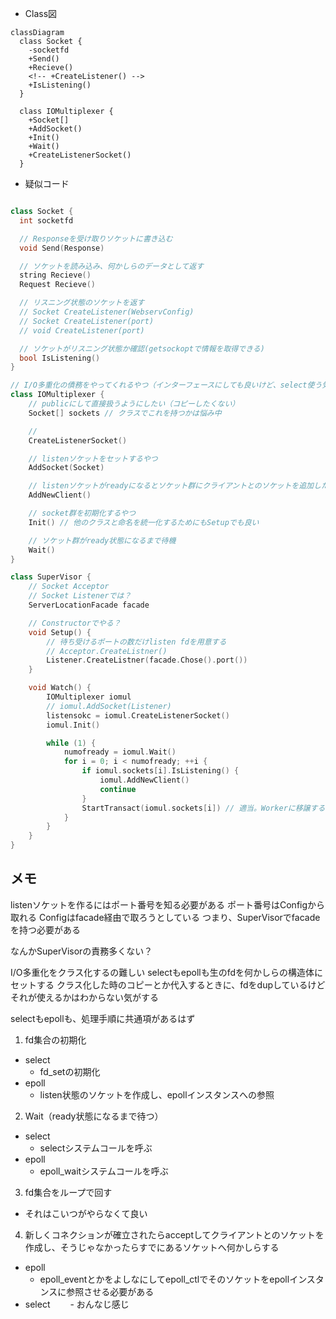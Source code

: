 - Class図

``` mermaid
classDiagram
  class Socket {
    -socketfd
    +Send()
    +Recieve()
    <!-- +CreateListener() -->
    +IsListening()
  }

  class IOMultiplexer {
    +Socket[]
    +AddSocket()
    +Init()
    +Wait()
    +CreateListenerSocket()
  }
```

- 疑似コード

``` cpp

class Socket {
  int socketfd

  // Responseを受け取りソケットに書き込む
  void Send(Response)

  // ソケットを読み込み、何かしらのデータとして返す
  string Recieve()
  Request Recieve()

  // リスニング状態のソケットを返す
  // Socket CreateListener(WebservConfig)
  // Socket CreateListener(port)
  // void CreateListener(port)

  // ソケットがリスニング状態か確認(getsockoptで情報を取得できる)
  bool IsListening()
}

// I/O多重化の債務をやってくれるやつ（インターフェースにしても良いけど、select使う気はほぼ0なのでやる意味はあんまりない）
class IOMultiplexer {
    // publicにして直接扱うようにしたい（コピーしたくない）
    Socket[] sockets // クラスでこれを持つかは悩み中

    // 
    CreateListenerSocket()

    // listenソケットをセットするやつ
    AddSocket(Socket)

    // listenソケットがreadyになるとソケット群にクライアントとのソケットを追加したいのでそれを担うやつ
    AddNewClient()

    // socket群を初期化するやつ
    Init() // 他のクラスと命名を統一化するためにもSetupでも良い

    // ソケット群がready状態になるまで待機
    Wait()
}

class SuperVisor {
    // Socket Acceptor
    // Socket Listenerでは？
    ServerLocationFacade facade

    // Constructorでやる？
    void Setup() {
        // 待ち受けるポートの数だけlisten fdを用意する
        // Acceptor.CreateListner()
        Listener.CreateListner(facade.Chose().port())
    }

    void Watch() {
        IOMultiplexer iomul
        // iomul.AddSocket(Listener)
        listensokc = iomul.CreateListenerSocket()
        iomul.Init()

        while (1) {
            numofready = iomul.Wait()
            for i = 0; i < numofready; ++i {
                if iomul.sockets[i].IsListening() {
                    iomul.AddNewClient()
                    continue
                }
                StartTransact(iomul.sockets[i]) // 適当。Workerに移譲するとか
            }
        }
    }
}

```

## メモ
listenソケットを作るにはポート番号を知る必要がある
ポート番号はConfigから取れる
Configはfacade経由で取ろうとしている
つまり、SuperVisorでfacadeを持つ必要がある

なんかSuperVisorの責務多くない？

I/O多重化をクラス化するの難しい
selectもepollも生のfdを何かしらの構造体にセットする
クラス化した時のコピーとか代入するときに、fdをdupしているけどそれが使えるかはわからない気がする

selectもepollも、処理手順に共通項があるはず
1. fd集合の初期化
  - select
    - fd_setの初期化
  - epoll
    - listen状態のソケットを作成し、epollインスタンスへの参照
2. Wait（ready状態になるまで待つ）
  - select
    - selectシステムコールを呼ぶ
  - epoll
    - epoll_waitシステムコールを呼ぶ
3. fd集合をループで回す
  - それはこいつがやらなくて良い
4. 新しくコネクションが確立されたらacceptしてクライアントとのソケットを作成し、そうじゃなかったらすでにあるソケットへ何かしらする
  - epoll
    - epoll_eventとかをよしなにしてepoll_ctlでそのソケットをepollインスタンスに参照させる必要がある
  - select
  　　- おんなじ感じ
